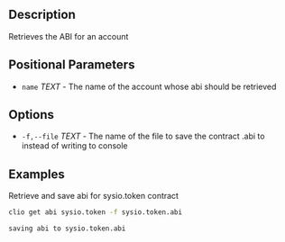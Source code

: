 ## Description
Retrieves the ABI for an account

## Positional Parameters
- `name` _TEXT_ - The name of the account whose abi should be retrieved

## Options
- `-f,--file` _TEXT_ - The name of the file to save the contract .abi to instead of writing to console

## Examples
Retrieve and save abi for sysio.token contract

```sh
clio get abi sysio.token -f sysio.token.abi
```
```console
saving abi to sysio.token.abi
```
